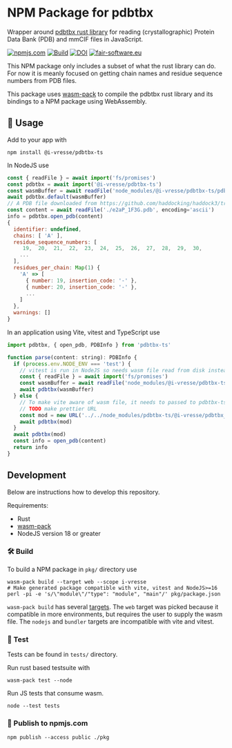 # NPM Package for pdbtbx

Wrapper around [pdbtbx rust library](https://crates.io/crates/pdbtbx) for reading (crystallographic) Protein Data Bank (PDB) and mmCIF files in JavaScript.

[![npmjs.com](https://img.shields.io/npm/v/@i-vresse/pdbtbx-ts.svg?style=flat)](https://www.npmjs.com/package/@i-vresse/pdbtbx-ts)
[![Build](https://github.com/i-VRESSE/pdbtbx-ts/actions/workflows/build.yml/badge.svg)](https://github.com/i-VRESSE/pdbtbx-ts/actions/workflows/build.yml)
[![DOI](https://zenodo.org/badge/DOI/10.5281/zenodo.6532349.svg)](https://doi.org/10.5281/zenodo.6532349)
[![fair-software.eu](https://img.shields.io/badge/fair--software.eu-%E2%97%8F%20%20%E2%97%8F%20%20%E2%97%8F%20%20%E2%97%8F%20%20%E2%97%8B-yellow)](https://fair-software.eu)

This NPM package only includes a subset of what the rust library can do.
For now it is meanly focused on getting chain names and residue sequence numbers from PDB files.

This package uses [wasm-pack](https://rustwasm.github.io/) to compile the pdbtbx rust library and its bindings to a NPM package using WebAssembly.

## 🚴 Usage

Add to your app with

```shell
npm install @i-vresse/pdbtbx-ts
```

In NodeJS use

```js
const { readFile } = await import('fs/promises')
const pdbtbx = await import('@i-vresse/pdbtbx-ts')
const wasmBuffer = await readFile('node_modules/@i-vresse/pdbtbx-ts/pdbtbx_ts_bg.wasm')
await pdbtbx.default(wasmBuffer)
// A PDB file downloaded from https://github.com/haddocking/haddock3/tree/main/examples/docking-protein-protein/data
const content = await readFile('./e2aP_1F3G.pdb', encoding='ascii')
info = pdbtbx.open_pdb(content)
{
  identifier: undefined,
  chains: [ 'A' ],
  residue_sequence_numbers: [
     19,  20,  21,  22,  23,  24,  25,  26,  27,  28,  29,  30,
    ...
  ],
  residues_per_chain: Map(1) {
    'A' => [
      { number: 19, insertion_code: '-' },
      { number: 20, insertion_code: '-' },
      ...
    ]
  },
  warnings: []
}
```

In an application using Vite, vitest and TypeScript use

```js
import pdbtbx, { open_pdb, PDBInfo } from 'pdbtbx-ts'

function parse(content: string): PDBInfo {
  if (process.env.NODE_ENV === 'test') {
    // vitest is run in NodeJS so needs wasm file read from disk instead of fetch using url
    const { readFile } = await import('fs/promises')
    const wasmBuffer = await readFile('node_modules/@i-vresse/pdbtbx-ts/pdbtbx_ts_bg.wasm')
    await pdbtbx(wasmBuffer)
  } else {
    // To make vite aware of wasm file, it needs to passed to pdbtbx-ts default method.
    // TODO make prettier URL
    const mod = new URL('../../node_modules/pdbtbx-ts/@i-vresse/pdbtbx_ts_bg.wasm', import.meta.url)
    await pdbtbx(mod)
  }
  await pdbtbx(mod)
  const info = open_pdb(content)
  return info
}
```

## Development

Below are instructions how to develop this repository.

Requirements:

* Rust
* [wasm-pack](https://rustwasm.github.io/wasm-pack/)
* NodeJS version 18 or greater

### 🛠️ Build

To build a NPM package in `pkg/` directory use

```shell
wasm-pack build --target web --scope i-vresse
# Make generated package compatible with vite, vitest and NodeJS>=16
perl -pi -e 's/\"module\"/"type": "module", "main"/' pkg/package.json
```

`wasm-pack build` has several [targets](https://rustwasm.github.io/wasm-pack/book/commands/build.html#target).
The `web` target was picked because it compatible in more environments, but requires the user to supply the wasm file.
The `nodejs` and `bundler` targets are incompatible with vite and vitest.

### 🔬 Test

Tests can be found in `tests/` directory.

Run rust based testsuite with

```shell
wasm-pack test --node
```

Run JS tests that consume wasm.

```shell
node --test tests
```

### 🎁 Publish to npmjs.com

```shell
npm publish --access public ./pkg
```
